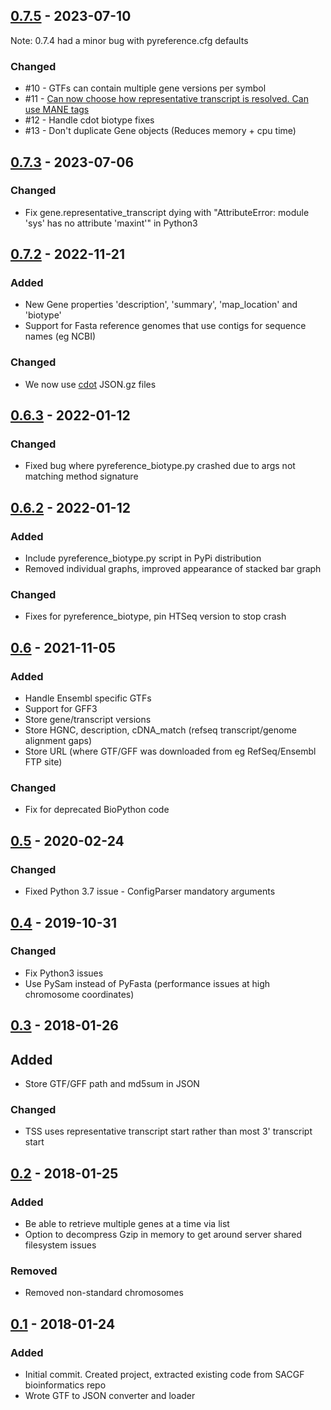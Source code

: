 ## [0.7.5] - 2023-07-10

Note: 0.7.4 had a minor bug with pyreference.cfg defaults 

### Changed

- #10 - GTFs can contain multiple gene versions per symbol
- #11 - [Can now choose how representative transcript is resolved. Can use MANE tags](https://github.com/SACGF/pyreference/issues/11#issuecomment-1628566230)  
- #12 - Handle cdot biotype fixes
- #13 - Don't duplicate Gene objects (Reduces memory + cpu time) 

## [0.7.3] - 2023-07-06

### Changed

- Fix gene.representative_transcript dying with "AttributeError: module 'sys' has no attribute 'maxint'" in Python3

## [0.7.2] - 2022-11-21

### Added

- New Gene properties 'description', 'summary', 'map_location' and 'biotype'
- Support for Fasta reference genomes that use contigs for sequence names (eg NCBI)

### Changed

- We now use [cdot](https://github.com/SACGF/cdot) JSON.gz files

## [0.6.3] - 2022-01-12

### Changed

- Fixed bug where pyreference_biotype.py crashed due to args not matching method signature

## [0.6.2] - 2022-01-12

### Added

- Include pyreference_biotype.py script in PyPi distribution
- Removed individual graphs, improved appearance of stacked bar graph

### Changed

- Fixes for pyreference_biotype, pin HTSeq version to stop crash

## [0.6] - 2021-11-05

### Added

- Handle Ensembl specific GTFs
- Support for GFF3
- Store gene/transcript versions
- Store HGNC, description, cDNA_match (refseq transcript/genome alignment gaps)
- Store URL (where GTF/GFF was downloaded from eg RefSeq/Ensembl FTP site)

### Changed

- Fix for deprecated BioPython code

## [0.5] - 2020-02-24

### Changed

- Fixed Python 3.7 issue - ConfigParser mandatory arguments

## [0.4] - 2019-10-31

### Changed

- Fix Python3 issues
- Use PySam instead of PyFasta (performance issues at high chromosome coordinates)

## [0.3] - 2018-01-26

## Added

- Store GTF/GFF path and md5sum in JSON

### Changed

- TSS uses representative transcript start rather than most 3' transcript start

## [0.2] - 2018-01-25

### Added

- Be able to retrieve multiple genes at a time via list
- Option to decompress Gzip in memory to get around server shared filesystem issues

### Removed

- Removed non-standard chromosomes

## [0.1] - 2018-01-24

### Added

- Initial commit. Created project, extracted existing code from SACGF bioinformatics repo
- Wrote GTF to JSON converter and loader

[unreleased]: https://github.com/SACGF/pyreference/compare/v0.7.5...HEAD
[0.7.5]: https://github.com/SACGF/pyreference/compare/v0.7.3...v0.7.5
[0.7.3]: https://github.com/SACGF/pyreference/compare/v0.7.2...v0.7.3
[0.7.2]: https://github.com/SACGF/pyreference/compare/v0.6.3...v0.7.2
[0.6.3]: https://github.com/SACGF/pyreference/compare/v0.6.2...v0.6.3
[0.6.2]: https://github.com/SACGF/pyreference/compare/v0.6...v0.6.2
[0.6]: https://github.com/SACGF/pyreference/compare/v0.5...v0.6
[0.5]: https://github.com/SACGF/pyreference/compare/v0.4...v0.5
[0.4]: https://github.com/SACGF/pyreference/compare/v0.3...v0.4
[0.3]: https://github.com/SACGF/pyreference/compare/v0.2...v0.3
[0.2]: https://github.com/SACGF/pyreference/compare/v0.1...v0.2
[0.1]: https://github.com/SACGF/pyreference/releases/tag/v0.1
